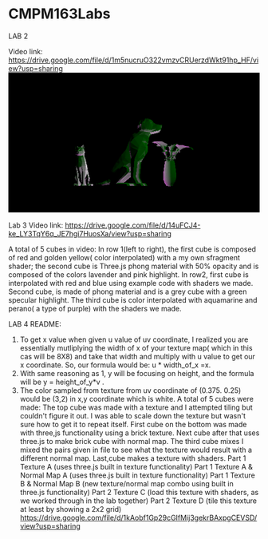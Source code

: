# CMPM163Labs
LAB 2

Video link: https://drive.google.com/file/d/1m5nucruO322vmzvCRUerzdWkt91hp_HF/view?usp=sharing 
<img src = "images/lab2_picture.PNG">

Lab 3 
Video link: https://drive.google.com/file/d/14uFCJ4-ke_LY3TqY6q_JE7hgi7HuosXa/view?usp=sharing

A total of 5 cubes in video:
In row 1(left to right), the first cube is composed of red and golden yellow( color interpolated) with a my own sfragment shader; the second cube is Three.js phong material with 50% opacity and is composed of the colors lavender and pink highlight.
In row2, first cube is interpolated with red and blue using example code with shaders we made. Second cube, is made of phong material and is a grey cube with a green specular highlight. The third cube is color interpolated with aquamarine and perano( a type of purple) with the shaders we made.

LAB 4 README:
1) To get x value when given u value of uv coordinate, I realized you are essentially mutliplying the width of x of your texture map( which in this cas will be 8X8) and take that width and multiply with u value to get our x coordinate. So, our formula would be: u * width_of_x =x.
2) With same reasoning as 1, y will be focusing on height, and the formula will be y = height_of_y*v .
3) The color sampled from texture from uv coordinate of (0.375. 0.25) would be (3,2) in x,y coordinate which is white.
A total of 5 cubes were made:
The top cube was made with a texture and I attempted tiling but couldn't figure it out. I was able to scale down the texture but wasn't sure how to get it to repeat itself. First cube on the bottom was made with three,js functionality using a brick texture. Next cube after that uses three.js to make brick cube with normal map.  The third cube mixes I mixed the pairs given in file to see what the texture would result with a different normal map. Last,cube makes a texture with shaders.
Part 1 Texture A (uses three.js built in texture functionality)
Part 1 Texture A & Normal Map A (uses three.js built in texture functionality)
Part 1 Texture B & Normal Map B (new texture/normal map combo using built in three.js functionality)
Part 2 Texture C (load this texture with shaders, as we worked through in the lab together)
Part 2 Texture D (tile this texture at least by showing a 2x2 grid) 
https://drive.google.com/file/d/1kAobf1Gp29cGIfMij3gekrBAxpgCEVSD/view?usp=sharing


